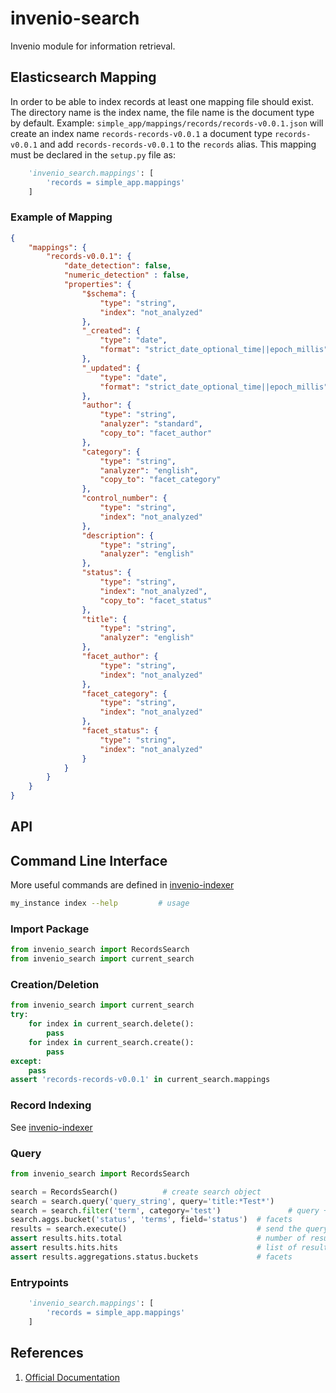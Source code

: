 # invenio-search

Invenio module for information retrieval.

## Elasticsearch Mapping

In order to be able to index records at least one mapping file should exist. The directory name is the index name, the file name is the document type by default. Example: `simple_app/mappings/records/records-v0.0.1.json` will create an index name `records-records-v0.0.1` a document type `records-v0.0.1` and add `records-records-v0.0.1` to the `records` alias. This mapping must be declared in the `setup.py` file as:

```python
    'invenio_search.mappings': [
        'records = simple_app.mappings'
    ]
```

### Example of Mapping

```json
{
    "mappings": {
        "records-v0.0.1": {
            "date_detection": false,
            "numeric_detection" : false,
            "properties": {
                "$schema": {
                    "type": "string",
                    "index": "not_analyzed"
                },
                "_created": {
                    "type": "date",
                    "format": "strict_date_optional_time||epoch_millis"
                },
                "_updated": {
                    "type": "date",
                    "format": "strict_date_optional_time||epoch_millis"
                },
                "author": {
                    "type": "string",
                    "analyzer": "standard",
                    "copy_to": "facet_author"
                },
                "category": {
                    "type": "string",
                    "analyzer": "english",
                    "copy_to": "facet_category"
                },
                "control_number": {
                    "type": "string",
                    "index": "not_analyzed"
                },
                "description": {
                    "type": "string",
                    "analyzer": "english"
                },
                "status": {
                    "type": "string",
                    "index": "not_analyzed",
                    "copy_to": "facet_status"
                },
                "title": {
                    "type": "string",
                    "analyzer": "english"
                },
                "facet_author": {
                    "type": "string",
                    "index": "not_analyzed"
                },
                "facet_category": {
                    "type": "string",
                    "index": "not_analyzed"
                },
                "facet_status": {
                    "type": "string",
                    "index": "not_analyzed"
                }
            }
        }
    }
}
```

## API

## Command Line Interface

More useful commands are defined in [invenio-indexer](indexing/invenio-indexer.md)

```bash
my_instance index --help         # usage
```

### Import Package

```python
from invenio_search import RecordsSearch
from invenio_search import current_search
```

### Creation/Deletion

```python
from invenio_search import current_search
try:
    for index in current_search.delete():
        pass
    for index in current_search.create():
        pass
except:
    pass
assert 'records-records-v0.0.1' in current_search.mappings
```

### Record Indexing

See [invenio-indexer](indexing/invenio-indexer.md)

### Query

```python
from invenio_search import RecordsSearch

search = RecordsSearch()          # create search object
search = search.query('query_string', query='title:*Test*')
search = search.filter('term', category='test')               # query + filter
search.aggs.bucket('status', 'terms', field='status')  # facets
results = search.execute()                             # send the query to es
assert results.hits.total                              # number of results
assert results.hits.hits                               # list of results
assert results.aggregations.status.buckets             # facets
```

### Entrypoints

```python
    'invenio_search.mappings': [
        'records = simple_app.mappings'
    ]
```

## References

1. [Official Documentation](http://pythonhosted.org/invenio-search)
